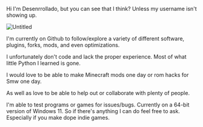 Hi I'm Desenrrollado, but you can see that I think? Unless my username isn't showing up.

![Untitled](https://github.com/Desenrrollado/Desenrrollado/assets/92115460/b4823e70-06fa-4e4c-a8cd-592fc34c32c0)






I'm currently on Github to follow/explore a variety of different software, plugins, forks, mods, and even optimizations.

I unfortunately don't code and lack the proper experience. Most of what little Python I learned is gone. 

I would love to be able to make Minecraft mods one day or rom hacks for Smw one day.

As well as love to be able to help out or collaborate with plenty of people. 

I'm able to test programs or games for issues/bugs. Currently on a 64-bit version of Windows 11. So if there's anything I can do feel free to ask. Especially if you make dope indie games. 
